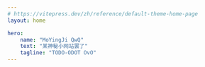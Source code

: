 ```yaml
---
# https://vitepress.dev/zh/reference/default-theme-home-page
layout: home

hero:
    name: "MoYingJi QwQ"
    text: "某神秘小网站罢了"
    tagline: "TODO-ODOT OvO"
---
```


<ClientOnly>
    <script lang="ts">
        console.log("神秘小网站 (bushi")
    </script>
</ClientOnly>
